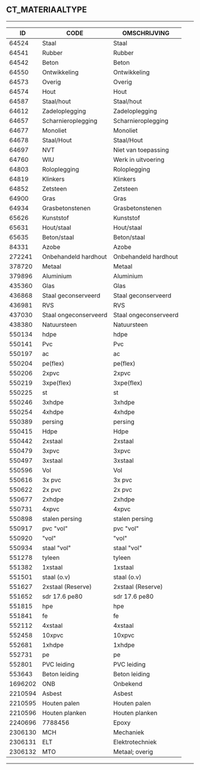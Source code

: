 ## CT_MATERIAALTYPE

***

|ID                              	|CODE          	|OMSCHRIJVING|
|------                          	|----          	|-----    |
|64524|Staal|Staal|
|64541|Rubber|Rubber|
|64542|Beton|Beton|
|64550|Ontwikkeling|Ontwikkeling|
|64573|Overig|Overig|
|64574|Hout|Hout|
|64587|Staal/hout|Staal/hout|
|64612|Zadeloplegging|Zadeloplegging|
|64657|Scharnieroplegging|Scharnieroplegging|
|64677|Monoliet|Monoliet|
|64678|Staal/Hout|Staal/Hout|
|64697|NVT|Niet van toepassing|
|64760|WIU|Werk in uitvoering|
|64803|Roloplegging|Roloplegging|
|64819|Klinkers|Klinkers|
|64852|Zetsteen|Zetsteen|
|64900|Gras|Gras|
|64934|Grasbetonstenen|Grasbetonstenen|
|65626|Kunststof|Kunststof|
|65631|Hout/staal|Hout/staal|
|65635|Beton/staal|Beton/staal|
|84331|Azobe|Azobe|
|272241|Onbehandeld hardhout|Onbehandeld hardhout|
|378720|Metaal|Metaal|
|379896|Aluminium|Aluminium|
|435360|Glas|Glas|
|436868|Staal geconserveerd|Staal geconserveerd|
|436981|RVS|RVS|
|437030|Staal ongeconserveerd|Staal ongeconserveerd|
|438380|Natuursteen|Natuursteen|
|550134|hdpe|hdpe|
|550141|Pvc|Pvc|
|550197|ac|ac|
|550204|pe(flex)|pe(flex)|
|550206|2xpvc|2xpvc|
|550219|3xpe(flex)|3xpe(flex)|
|550225|st|st|
|550246|3xhdpe|3xhdpe|
|550254|4xhdpe|4xhdpe|
|550389|persing|persing|
|550415|Hdpe|Hdpe|
|550442|2xstaal|2xstaal|
|550479|3xpvc|3xpvc|
|550497|3xstaal|3xstaal|
|550596|Vol|Vol|
|550616|3x pvc|3x pvc|
|550622|2x pvc|2x pvc|
|550677|2xhdpe|2xhdpe|
|550731|4xpvc|4xpvc|
|550898|stalen persing|stalen persing|
|550917|pvc "vol"|pvc "vol"|
|550920|"vol"|"vol"|
|550934|staal "vol"|staal "vol"|
|551278|tyleen|tyleen|
|551382|1xstaal|1xstaal|
|551501|staal (o.v)|staal (o.v)|
|551627|2xstaal (Reserve)|2xstaal (Reserve)|
|551652|sdr 17.6 pe80|sdr 17.6 pe80|
|551815|hpe|hpe|
|551841|fe|fe|
|552112|4xstaal|4xstaal|
|552458|10xpvc|10xpvc|
|552681|1xhdpe|1xhdpe|
|552731|pe|pe|
|552801|PVC leiding|PVC leiding|
|553643|Beton leiding|Beton leiding|
|1696202|ONB|Onbekend|
|2210594|Asbest|Asbest|
|2210595|Houten palen|Houten palen|
|2210596|Houten planken|Houten planken|
|2240696|7788456|Epoxy|
|2306130|MCH|Mechaniek|
|2306131|ELT|Elektrotechniek|
|2306132|MTO|Metaal; overig|


***
